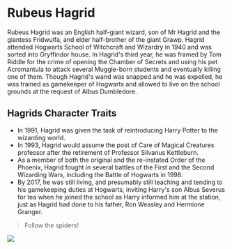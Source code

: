 # Rubeus Hagrid

Rubeus Hagrid was an English half-giant wizard, son of Mr Hagrid and the giantess Fridwulfa, and elder half-brother of the giant Grawp. Hagrid attended Hogwarts School of Witchcraft and Wizardry in 1940 and was sorted into Gryffindor house. In Hagrid's third year, he was framed by Tom Riddle for the crime of opening the Chamber of Secrets and using his pet Acromantula to attack several Muggle-born students and eventually killing one of them. Though Hagrid's wand was snapped and he was expelled, he was trained as gamekeeper of Hogwarts and allowed to live on the school grounds at the request of Albus Dumbledore.

## Hagrids Character Traits
* In 1991, Hagrid was given the task of reintroducing Harry Potter to the wizarding world.
* In 1993, Hagrid would assume the post of Care of Magical Creatures professor after the retirement of Professor Silvanus Kettleburn.
* As a member of both the original and the re-instated Order of the Phoenix, Hagrid fought in several battles of the First and the Second Wizarding Wars, including the Battle of Hogwarts in 1998.
* By 2017, he was still living, and presumably still teaching and tending to his gamekeeping duties at Hogwarts, inviting Harry's son Albus Severus for tea when he joined the school as Harry informed him at the station, just as Hagrid had done to his father, Ron Weasley and Hermione Granger.

> Follow the spiders!

<img src="https://vignette.wikia.nocookie.net/harrypotter/images/f/fe/Rubeus_Hagrid.png/revision/latest?cb=20161123044204"/>